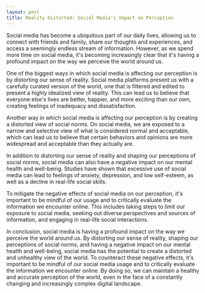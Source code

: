 ```yaml
---
layout: post
title: Reality Distorted: Social Media's Impact on Perception
---
```


Social media has become a ubiquitous part of our daily lives, allowing us to connect with friends and family, share our thoughts and experiences, and access a seemingly endless stream of information. However, as we spend more time on social media, it's becoming increasingly clear that it's having a profound impact on the way we perceive the world around us.

One of the biggest ways in which social media is affecting our perception is by distorting our sense of reality. Social media platforms present us with a carefully curated version of the world, one that is filtered and edited to present a highly idealized view of reality. This can lead us to believe that everyone else's lives are better, happier, and more exciting than our own, creating feelings of inadequacy and dissatisfaction.

Another way in which social media is affecting our perception is by creating a distorted view of social norms. On social media, we are exposed to a narrow and selective view of what is considered normal and acceptable, which can lead us to believe that certain behaviors and opinions are more widespread and acceptable than they actually are.

In addition to distorting our sense of reality and shaping our perceptions of social norms, social media can also have a negative impact on our mental health and well-being. Studies have shown that excessive use of social media can lead to feelings of anxiety, depression, and low self-esteem, as well as a decline in real-life social skills.

To mitigate the negative effects of social media on our perception, it's important to be mindful of our usage and to critically evaluate the information we encounter online. This includes taking steps to limit our exposure to social media, seeking out diverse perspectives and sources of information, and engaging in real-life social interactions.

In conclusion, social media is having a profound impact on the way we perceive the world around us. By distorting our sense of reality, shaping our perceptions of social norms, and having a negative impact on our mental health and well-being, social media has the potential to create a distorted and unhealthy view of the world. To counteract these negative effects, it's important to be mindful of our social media usage and to critically evaluate the information we encounter online. By doing so, we can maintain a healthy and accurate perception of the world, even in the face of a constantly changing and increasingly complex digital landscape.
